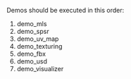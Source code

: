
Demos should be executed in this order:
  1. demo_mls
  2. demo_spsr
  3. demo_uv_map
  4. demo_texturing
  5. demo_fbx
  6. demo_usd
  7. demo_visualizer
